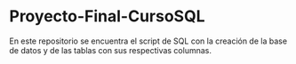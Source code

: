 # Proyecto-Final-CursoSQL
En este repositorio se encuentra el script de SQL con la creación de la base de datos y de las tablas con sus respectivas columnas.
